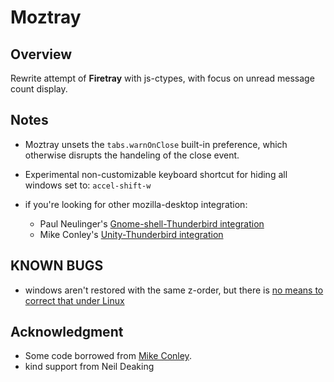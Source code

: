 Moztray
=======

Overview
--------

Rewrite attempt of **Firetray** with js-ctypes, with focus on unread message count display.

Notes
-----

* Moztray unsets the `tabs.warnOnClose` built-in preference, which otherwise disrupts the handeling of the close event.
* Experimental non-customizable keyboard shortcut for hiding all windows set to: `accel-shift-w`

* if you're looking for other mozilla-desktop integration:
  * Paul Neulinger's [Gnome-shell-Thunderbird integration](https://github.com/tanwald/gnome-shell-extension-thunderbird-integration "gnome-shell-thunderbird integration")
  * Mike Conley's [Unity-Thunderbird integration](http://mozillalabs.com/messaging/messaging-menu/ "Unity-Thunderbird integration")

KNOWN BUGS
----------

* windows aren't restored with the same z-order, but there is [no means to correct that under Linux](https://bugzilla.mozilla.org/show_bug.cgi?id=156333 "GetZOrderDOMWindowEnumerator is broken on Linux")

Acknowledgment
--------------

* Some code borrowed from [Mike Conley](http://mzl.la/messagingmenu "Thanks Mike").
* kind support from Neil Deaking
